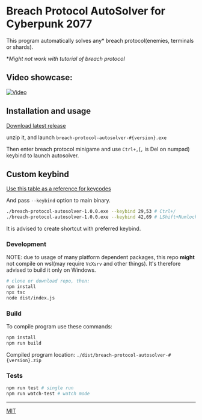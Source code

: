 # Breach Protocol AutoSolver for Cyberpunk 2077

This program automatically solves any\* breach protocol(enemies, terminals or shards).

\*_Might not work with tutorial of breach protocol_

## Video showcase:

[![Video](https://user-images.githubusercontent.com/10232391/111822212-d0fb0e80-88e3-11eb-82de-59fd4d8fd44b.png)](https://user-images.githubusercontent.com/10232391/111820491-dd7e6780-88e1-11eb-9fad-93cf1a07c82a.mp4)

## Installation and usage

[Download latest release](https://github.com/marcincichocki/breach-protocol-autosolver/releases/latest)

unzip it, and launch `breach-protocol-autosolver-#{version}.exe`

Then enter breach protocol minigame and use `Ctrl+,`(`,` is Del on numpad) keybind to launch autosolver.

## Custom keybind

[Use this table as a reference for keycodes](https://github.com/torvalds/linux/blob/8b12a62a4e3ed4ae99c715034f557eb391d6b196/include/uapi/lihnux/input-event-codes.h#L65)

And pass `--keybind` option to main binary.

```bash
./breach-protocol-autosolver-1.0.0.exe --keybind 29,53 # Ctrl+/
./breach-protocol-autosolver-1.0.0.exe --keybind 42,69 # LShift+Numlock
```

It is advised to create shortcut with preferred keybind.

### Development

NOTE: due to usage of many platform dependent packages, this repo **might** not compile on wsl(may require `VcXsrv` and other things). It's therefore advised to build it only on Windows.

```bash
# clone or download repo, then:
npm install
npx tsc
node dist/index.js
```

### Build

To compile program use these commands:

```bash
npm install
npm run build
```

Compiled program location: `./dist/breach-protocol-autosolver-#{version}.zip`

### Tests

```bash
npm run test # single run
npm run watch-test # watch mode
```

---

[MIT](./LICENSE.md)
